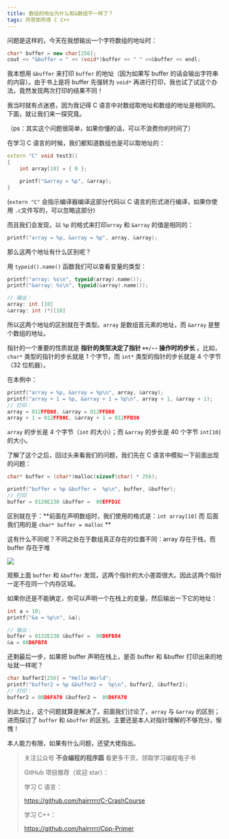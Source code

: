 ```yaml
---
title: 数组的地址为什么和&数组不一样了？
tags: 所思即所得 C C++
---
```


问题是这样的，今天在我想输出一个字符数组的地址时：

```cpp
char* buffer = new char[256];
cout << "&buffer = " << (void*)buffer << " " <<&buffer << endl;
```

我本想用 `&buffer` 来打印 `buffer` 的地址（因为如果写 buffer 的话会输出字符串的内容）。由于书上是将 buffer 先强转为 `void*` 再进行打印，我也试了试这个办法，竟然发现两次打印的结果不同！

我当时就有点迷惑，因为我记得 C 语言中对数组取地址和数组的地址是相同的。下面，就让我们来一探究竟。

（ps：其实这个问题很简单，如果你懂的话，可以不浪费你的时间了）

 

在学习 C 语言的时候，我们都知道数组也是可以取地址的：

```cpp
extern "C" void test3()
{
	int array[10] = { 0 };

	printf("&array = %p", &array);
}
```

(`extern "C"` 会指示编译器编译这部分代码以 C 语言的形式进行编译，如果你使用 `.c`文件写的，可以忽略这部分)

而且我们会发现，以 `%p` 的格式来打印`array` 和 `&array` 的值是相同的：

```cpp
printf("array = %p, &array = %p", array, &array);
```

那么这两个地址有什么区别呢？

用 `typeid().name()` 函数我们可以查看变量的类型：

```cpp
printf("array: %s\n", typeid(array).name());
printf("&array: %s\n", typeid(&array).name());

// 输出：
array: int [10]
&array: int (*)[10]
```

所以这两个地址的区别就在于类型。`array` 是数组首元素的地址，而 `&array` 是整个数组的地址。

指针的一个重要的性质就是 **指针的类型决定了指针 `++/--` 操作时的步长**  。比如，`char*` 类型的指针的步长就是 1 个字节，而 `int*` 类型的指针的步长就是 4 个字节（32 位机器）。

在本例中：

```cpp
printf("array = %p, &array = %p\n", array, &array);
printf("array + 1 = %p, &array + 1 = %p\n", array + 1, &array + 1);
// 打印：
array = 012FFD08, &array = 012FFD08
array + 1 = 012FFD0C, &array + 1 = 012FFD30
```

`array` 的步长是 4 个字节（`int` 的大小）；而 `&array` 的步长是 40 个字节 `int[10]` 的大小。



了解了这个之后，回过头来看我们的问题，我们先在 C 语言中模拟一下前面出现的问题：

```cpp
char* buffer = (char*)malloc(sizeof(char) * 256);

printf("buffer = %p &buffer =  %p\n", buffer, &buffer);
// 打印
buffer = 0120E230 &buffer =  00EFFD1C
```

区别就在于：**前面在声明数组时，我们使用的格式是：`int array[10]` 而 后面我们用的是 `char* buffer = malloc` **

这有什么不同呢？不同之处在于数组真正存在的位置不同：array 存在于栈，而 buffer 存在于堆

![](https://hairrrrr.github.io/assets/2020-09-10-1.jpg)

观察上面 `buffer` 和 `&buffer` 发现，这两个指针的大小差距很大。因此这两个指针一定不在同一个内存区域。

如果你还是不能确定，你可以声明一个在栈上的变量，然后输出一下它的地址：

```cpp
int a = 10;
printf("&a = %p\n", &a);

// 输出：
buffer = 0132E230 &buffer =  00D6FB84
&a = 00D6FB78
```

还剩最后一步，如果把 buffer 声明在栈上，是否 buffer 和 &buffer 打印出来的地址就一样呢？

```cpp
char buffer2[256] = "Hello World";
printf("buffer2 = %p &buffer2 =  %p\n", buffer2, &buffer2);
// 打印：
buffer2 = 00D6FA70 &buffer2 =  00D6FA70
```



到此为止，这个问题就算是解决了。前面我们讨论了，`array` 与 `&array` 的区别；进而探讨了 `buffer` 和 `&buffer` 的区别。主要还是本人对指针理解的不够充分，惭愧！

本人能力有限，如果有什么问题，还望大佬指出。

> 关注公众号 **不会编程的程序圆** 看更多干货，领取学习编程电子书
>
>  GitHub 项目推荐（欢迎 star）：
>
> 学习 C 语言：
>
> https://github.com/hairrrrr/C-CrashCourse
>
> 学习 C++：
>
> https://github.com/hairrrrr/Cpp-Primer

 